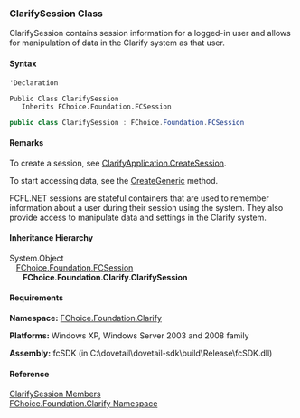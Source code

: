 ﻿### ClarifySession Class

ClarifySession contains session information for a logged-in user and allows for manipulation of data in the Clarify system as that user.

#### Syntax

```vbnet
'Declaration

Public Class ClarifySession 
   Inherits FChoice.Foundation.FCSession
```

```csharp
public class ClarifySession : FChoice.Foundation.FCSession
```

#### Remarks

To create a session, see [ClarifyApplication.CreateSession](fcSDK~FChoice.Foundation.Clarify.ClarifyApplication~CreateSession.md).

To start accessing data, see the [CreateGeneric](fcSDK~FChoice.Foundation.Clarify.ClarifyDataSet~CreateGeneric.md) method.

FCFL.NET sessions are stateful containers that are used to remember information about a user during their session using the system. They also provide access to manipulate data and settings in the Clarify system.

#### Inheritance Hierarchy

System.Object  
   [FChoice.Foundation.FCSession](fcSDK~FChoice.Foundation.FCSession.md)  
      **FChoice.Foundation.Clarify.ClarifySession**  

#### Requirements

**Namespace:** [FChoice.Foundation.Clarify](fcSDK~FChoice.Foundation.Clarify_namespace.md)

**Platforms:** Windows XP, Windows Server 2003 and 2008 family

**Assembly:** fcSDK (in C:\\dovetail\\dovetail-sdk\\build\\Release\\fcSDK.dll)

#### Reference

[ClarifySession Members](fcSDK~FChoice.Foundation.Clarify.ClarifySession_members.md)  
[FChoice.Foundation.Clarify Namespace](fcSDK~FChoice.Foundation.Clarify_namespace.md)